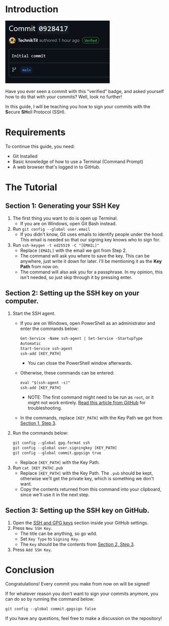 # Introduction
![A Signed (aka. Verified) Commit](../images/signing/signed_commit.png)

Have you ever seen a commit with this "verified" badge, and asked yourself how to do that with your commits? Well, look no further!

In this guide, I will be teaching you how to sign your commits with the **S**ecure **SH**ell Protocol (SSH).

# Requirements
To continue this guide, you need:
- Git Installed
- Basic knowledge of how to use a Terminal (Command Prompt)
- A web browser that's logged in to GitHub.

# The Tutorial

## Section 1: Generating your SSH Key
1. The first thing you want to do is open up Terminal.
	- If you are on Windows, open Git Bash instead.
2. Run `git config --global user.email`
	- If you didn't know, Git uses emails to identify people under the hood. This email is needed so that our signing key knows who to sign for.
3. Run `ssh-keygen -t ed25519 -C "[EMAIL]"`
	- Replace `[EMAIL]` with the email we got from Step 2.
	- The command will ask you where to save the key. This can be anywhere, just write it down for later. I'll be mentioning it as the **Key Path** from now on.
	- The command will also ask you for a passphrase. In my opinion, this isn't needed, so just skip through it by pressing enter.
## Section 2: Setting up the SSH key on your computer.
1. Start the SSH agent.
	- If you are on Windows, open PowerShell as an administrator and enter the commands below:
		```
		Get-Service -Name ssh-agent | Set-Service -StartupType Automatic
		Start-Service ssh-agent
		ssh-add [KEY_PATH]
		```
		- You can close the PowerShell window afterwards.

	- Otherwise, these commands can be entered:
		```
		eval "$(ssh-agent -s)"
		ssh-add [KEY_PATH]
		```
		- NOTE: The first command might need to be run as `root`, or it might not work entirely. [Read this article from GitHub](https://docs.github.com/en/authentication/connecting-to-github-with-ssh/generating-a-new-ssh-key-and-adding-it-to-the-ssh-agent?platform=linux#adding-your-ssh-key-to-the-ssh-agent) for troubleshooting.
	- In the commands, replace `[KEY_PATH]` with the Key Path we got from [Section 1, Step 3](#section-1-generating-your-ssh-key).
2. Run the commands below:
	```
	git config --global gpg.format ssh
	git config --global user.signingkey [KEY_PATH]
	git config --global commit.gpgsign true
	```
	- Replace `[KEY_PATH]` with the Key Path.
3. Run `cat [KEY_PATH].pub`
	- Replace `[KEY_PATH]` with the Key Path. The `.pub` should be kept, otherwise we'll get the private key, which is something we don't want.
	- Copy the contents returned from this command into your clipboard, since we'll use it in the next step.
## Section 3: Setting up the SSH key on GitHub.
1. Open the [SSH and GPG keys](https://github.com/settings/keys) section inside your GitHub settings.
2. Press `New SSH Key`.
	- The title can be anything, so go wild.
	- Set `Key Type` to `Signing Key`.
	- The `Key` should be the contents from [Section 2, Step 3](#section-2-setting-up-your-ssh-key-for-commit-signing).
3. Press `Add SSH Key`.

# Conclusion

Congratulations! Every commit you make from now on will be signed!

If for whatever reason you don't want to sign your commits anymore, you can do so by running the command below:
```
git config --global commit.gpgsign false
```

If you have any questions, feel free to make a discussion on the repository!